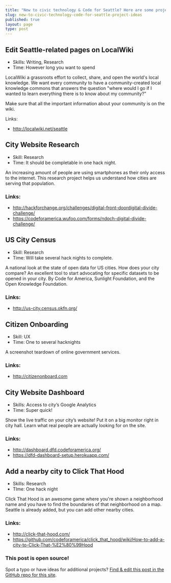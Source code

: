 ```yaml
---
title: "New to civic technology & Code for Seattle? Here are some project ideas"
slug: new-to-civic-technology-code-for-seattle-project-ideas
published: true
layout: page
type: post
---
```


## Edit Seattle-related pages on LocalWiki
- Skills: Writing, Research
- Time: However long you want to spend

LocalWiki a grassroots effort to collect, share, and open the world's local knowledge. We want every community to have a community-created local knowledge commons that answers the question "where would I go if I wanted to learn everything there is to know about my community?"

Make sure that all the important information about your community is on the wiki.

Links:
- http://localwiki.net/seattle

## City Website Research
- Skill: Research
- Time: It should be completable in one hack night.

An increasing amount of people are using smartphones as their only access to the internet. This research project helps us understand how cities are serving that population.

### Links:
- http://hackforchange.org/challenges/digital-front-doordigital-divide-challenge/
- https://codeforamerica.wufoo.com/forms/ndoch-digital-divide-challenge/

## US City Census
- Skill: Research
- Time: Will take several hack nights to complete.

A national look at the state of open data for US cities. How does your city compare? An excellent tool to start advocating for specific datasets to be opened in your city.
By Code for America, Sunlight Foundation, and the Open Knowledge Foundation.

### Links:
- http://us-city.census.okfn.org/

## Citizen Onboarding
- Skill: UX
- Time: One to several hacknights

A screenshot teardown of online government services.

### Links:
- http://citizenonboard.com

## City Website Dashboard
- Skills: Access to city’s Google Analytics
- Time: Super quick!

Show the live traffic on your city’s website! Put it on a big monitor right in city hall. Learn what real people are actually looking for on the site.

### Links:
- http://dashboard.dfd.codeforamerica.org/
- https://dfd-dashboard-setup.herokuapp.com/

## Add a nearby city to Click That Hood
- Skills: Research
- TIme: One hack night

Click That Hood is an awesome game where you're shown a neighborhood name and you have to find the boundaries of that neighborhood on a map.
Seattle is already added, but you can add other nearby cities.

### Links:
- http://click-that-hood.com/
- https://github.com/codeforamerica/click_that_hood/wiki/How-to-add-a-city-to-Click-That-%E2%80%99Hood

### This post is open source!
Spot a typo or have ideas for additional projects? [Find & edit this post in the GitHub repo for this site](https://github.com/codeforseattle/codeforseattle.github.com/blob/master/_posts/2014-07-30-new-to-civic-technology-code-for-seattle-project-ideas.md).
